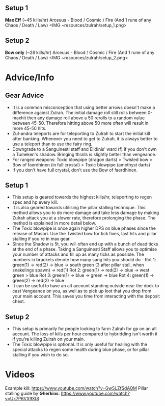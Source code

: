 ## Setup 1 
**Max Eff** (~45 kills/hr) 
Arceuus - Blood / Cosmic / Fire (And 1 rune of any Chaos / Death / Law)
<IMG ~resources/zulrah/setup_1.png>

## Setup 2 
**Bow only** (~28 kills/hr)
Arceuus - Blood / Cosmic / Fire (And 1 rune of any Chaos / Death / Law)
<IMG ~resources/zulrah/setup_2.png>

# Advice/Info
## Gear Advice
- It is a common misconception that using better arrows doesn't make a difference against Zulrah. The initial damage roll still rolls between 0-maxhit then any damage roll above a 50 rerolls to a random value between 45-50. Therefore hitting above 50 more often will result in more 45-50 hits.
- Zul-andra teleports are for teleporting to Zulrah to start the initial kill after banking. Whenever you need to get to Zulrah, it is always better to use a teleport than to use the fairy ring.
- Downgrade to a Sanguinesti staff and Elidinis' ward (f) if you don't own a Tumeken's shadow. Bringing thralls is slightly better than vengeance.
- For ranged weapons: Toxic blowpipe (dragon darts) > Twisted bow > Bow of faerdhinen (in full crystal) > Toxic blowpipe (amethyst darts)
- If you don't have full crystal, don't use the Bow of faerdhinen.

## Setup 1
- This setup is geared towards the highest kills/hr, teleporting to regen spec and hp every kill.
- It is also geared towards utilising the pillar stalling technique. This method allows you to do more damage and take less damage by making Zulrah attack you at a slower rate, therefore prolonging the phase. The method is explained in more detail below.
- The Toxic blowpipe is once again higher DPS on blue phases since the release of Masori. Use the Twisted bow for tick fixes, last hits and pillar stalling if you're in max gear.
- Since the Shadow is 5t, you will often end up with a bunch of dead ticks at the end of a phase. Taking a Sanguinesti Staff allows you to optimise your number of attacks and fill up as many ticks as possible. The numbers in brackets denote how many sang hits you should do -
Rot 1: green(1) → red(2) → blue → south green (3 after pillar stall, when snakelings spawn) → red(1)
Rot 2: green(1) → red(2) → blue → west green > blue
Rot 3: green(1) → blue → green → blue 
Rot 4: green(1) → green(2) → red(2) → blue
- It can be useful to have an alt account standing outside near the dock to cast Vengeance on you, as well as to pick up loot that you drop from your main account. This saves you time from interacting with the deposit chest.

## Setup 2
- This setup is primarily for people looking to farm Zulrah for gp on an alt account. The loss of kills per hour compared to hybridding isn't worth it if you're killing Zulrah on your main.
- The Toxic blowpipe is optional. It is only useful for healing with the special attacks to regen some health during blue phase, or for pillar stalling if you wish to do so.

# Videos
Example kill: https://www.youtube.com/watch?v=GwSLZfSdAQM
Pillar stalling guide by **Gherkins**: https://www.youtube.com/watch?v=Uk7P6VX9Xt8